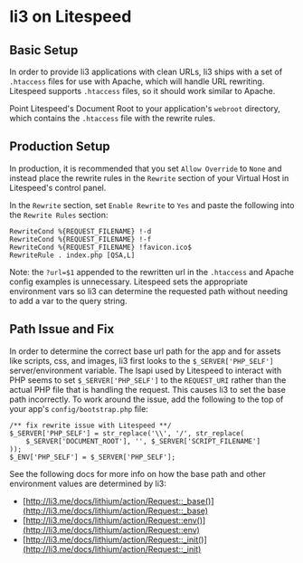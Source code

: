 # li3 on Litespeed

## Basic Setup

In order to provide li3 applications with clean URLs, li3 ships with a set of `.htaccess` files for use with Apache, which will handle URL rewriting.  Litespeed supports `.htaccess` files, so it should work similar to Apache.

Point Litespeed's Document Root to your application's `webroot` directory, which contains the `.htaccess` file with the rewrite rules.

## Production Setup

In production, it is recommended that you set `Allow Override` to `None` and instead place the rewrite rules in the `Rewrite` section of your Virtual Host in Litespeed's control panel.

In the `Rewrite` section, set `Enable Rewrite` to `Yes` and paste the following into the `Rewrite Rules` section:

```
RewriteCond %{REQUEST_FILENAME} !-d
RewriteCond %{REQUEST_FILENAME} !-f
RewriteCond %{REQUEST_FILENAME} !favicon.ico$
RewriteRule . index.php [QSA,L]
```

Note: the `?url=$1` appended to the rewritten url in the `.htaccess` and Apache config examples is unnecessary.  Litespeed sets the appropriate environment vars so li3 can determine the requested path without needing to add a var to the query string.

## Path Issue and Fix

In order to determine the correct base url path for the app and for assets like scripts, css, and images, li3 first looks to the `$_SERVER['PHP_SELF']` server/environment variable.  The lsapi used by Litespeed to interact with PHP seems to set `$_SERVER['PHP_SELF']` to the `REQUEST_URI` rather than the actual PHP file that is handling the request.  This causes li3 to set the base path incorrectly.  To work around the issue, add the following to the top of your app's `config/bootstrap.php` file:

```
/** fix rewrite issue with Litespeed **/
$_SERVER['PHP_SELF'] = str_replace('\\', '/', str_replace(
	$_SERVER['DOCUMENT_ROOT'], '', $_SERVER['SCRIPT_FILENAME']
));
$_ENV['PHP_SELF'] = $_SERVER['PHP_SELF'];
```

See the following docs for more info on how the base path and other environment values are determined by li3:

* [http://li3.me/docs/lithium/action/Request::_base()](http://li3.me/docs/lithium/action/Request::_base)
* [http://li3.me/docs/lithium/action/Request::env()](http://li3.me/docs/lithium/action/Request::env)
* [http://li3.me/docs/lithium/action/Request::_init()](http://li3.me/docs/lithium/action/Request::_init)


